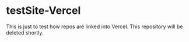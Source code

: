 # testSite-Vercel

This is just to test how repos are linked into Vercel. This repository will be deleted shortly.